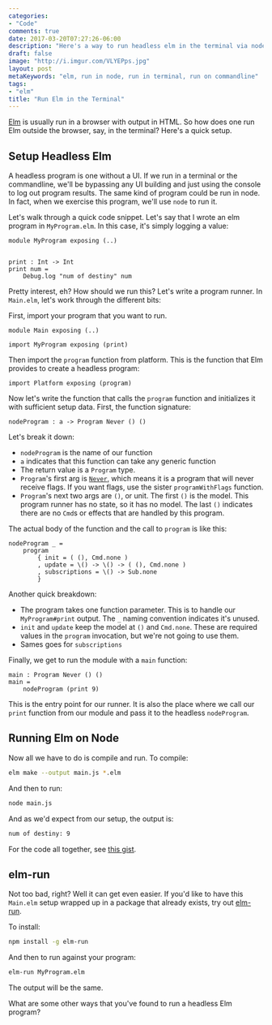 ```yaml
---
categories:
- "Code"
comments: true
date: 2017-03-20T07:27:26-06:00
description: "Here's a way to run headless elm in the terminal via node."
draft: false
image: "http://i.imgur.com/VLYEPps.jpg"
layout: post
metaKeywords: "elm, run in node, run in terminal, run on commandline"
tags:
- "elm"
title: "Run Elm in the Terminal"
---
```


[Elm](http://elm-lang.org/) is usually run in a browser with output in HTML.  So how does one run Elm outside the browser, say, in the terminal?  Here's a quick setup.

<!--more-->

## Setup Headless Elm

A headless program is one without a UI.  If we run in a terminal or the commandline, we'll be bypassing any UI building and just using the console to log out program results.  The same kind of program could be run in node.  In fact, when we exercise this program, we'll use `node` to run it.

Let's walk through a quick code snippet.  Let's say that I wrote an elm program in `MyProgram.elm`.  In this case, it's simply logging a value: 

```
module MyProgram exposing (..)


print : Int -> Int
print num =
    Debug.log "num of destiny" num
```

Pretty interest, eh? How should we run this?  Let's write a program runner.  In `Main.elm`, let's work through the different bits:

First, import your program that you want to run.

```
module Main exposing (..)

import MyProgram exposing (print)
```

Then import the `program` function from platform.  This is the function that Elm provides to create a headless program:

```
import Platform exposing (program)
```

Now let's write the function that calls the `program` function and initializes it with sufficient setup data.  First, the function signature:

```
nodeProgram : a -> Program Never () ()
```

Let's break it down:

- `nodeProgram` is the name of our function
- `a` indicates that this function can take any generic function
- The return value is a `Program` type.
- `Program`'s first arg is [`Never`](http://package.elm-lang.org/packages/elm-lang/core/5.1.1/Basics#Never), which means it is a program that will never receive flags.  If you want flags, use the sister `programWithFlags` function.
- `Program`'s next two args are `()`, or unit. The first `()` is the model.  This program runner has no state, so it has no model.  The last `()` indicates there are no `Cmd`s or effects that are handled by this program.  

The actual body of the function and the call to `program` is like this:

```
nodeProgram _ =
    program
        { init = ( (), Cmd.none )
        , update = \() -> \() -> ( (), Cmd.none )
        , subscriptions = \() -> Sub.none
        }
```

Another quick breakdown:

- The program takes one function parameter.  This is to handle our `MyProgram#print` output.  The `_` naming convention indicates it's unused.
- `init` and `update` keep the model at `()` and `Cmd.none`.  These are required values in the `program` invocation, but we're not going to use them.
- Sames goes for `subscriptions`

Finally, we get to run the module with a `main` function:

```
main : Program Never () ()
main =
    nodeProgram (print 9)
```

This is the entry point for our runner.  It is also the place where we call our `print` function from our module and pass it to the headless `nodeProgram`.

## Running Elm on Node

Now all we have to do is compile and run.  To compile:

```bash
elm make --output main.js *.elm
```

And then to run:

```bash
node main.js
```

And as we'd expect from our setup, the output is:

```bash
num of destiny: 9
```

For the code all together, see [this gist](https://gist.github.com/jaketrent/df13653b7471bc63bdb5f1f32ad04c81).

## elm-run

Not too bad, right?  Well it can get even easier.  If you'd like to have this `Main.elm` setup wrapped up in a package that already exists, try out [elm-run](https://github.com/jfairbank/run-elm).

To install:

```bash
npm install -g elm-run
```

And then to run against your program:

```bash
elm-run MyProgram.elm
```

The output will be the same.

What are some other ways that you've found to run a headless Elm program?
